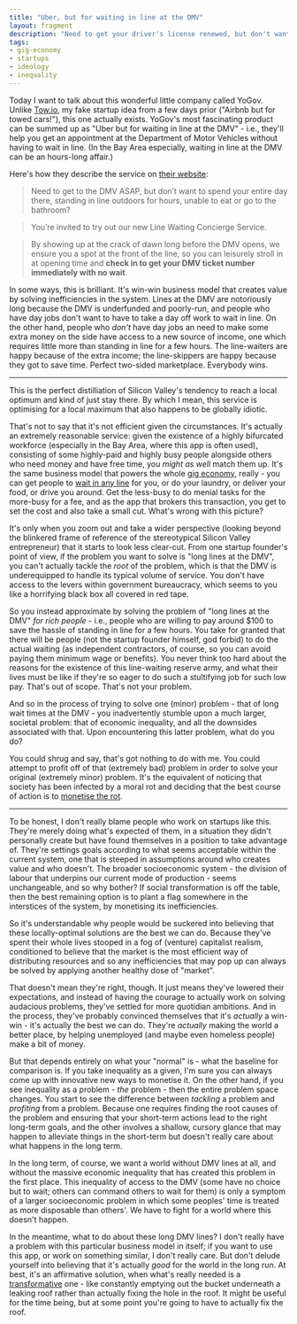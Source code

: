 ```yaml
---
title: "Uber, but for waiting in line at the DMV"
layout: fragment
description: "Need to get your driver's license renewed, but don't want to spend 6 hours waiting in line? There's an app for that."
tags:
- gig-economy
- startups
- ideology
- inequality
---
```


Today I want to talk about this wonderful little company called YoGov. Unlike [Tow.io](/posts/fragments-7), my fake startup idea from a few days prior ("Airbnb but for towed cars!"), this one actually exists. YoGov's most fascinating product can be summed up as "Uber but for waiting in line at the DMV" - i.e., they'll  help you get an appointment at the Department of Motor Vehicles without having to wait in line. (In the Bay Area especially, waiting in line at the DMV can be an hours-long affair.)

Here's how they describe the service on [their website](https://yogov.org/dmv/california/line-waiting-concierge/?dmv):

> Need to get to the DMV ASAP, but don’t want to spend your entire day there, standing in line outdoors for hours, unable to eat or go to the bathroom?

> You’re invited to try out our new Line Waiting Concierge Service.

> By showing up at the crack of dawn long before the DMV opens, we ensure you a spot at the front of the line, so you can leisurely stroll in at opening time and **check in to get your DMV ticket number immediately with no wait**.

In some ways, this is brilliant. It's win-win business model that creates value by solving inefficiencies in the system. Lines at the DMV are notoriously long because the DMV is underfunded and poorly-run, and people who have day jobs don't want to have to take a day off work to wait in line. On the other hand, people who _don't_ have day jobs an need to make some extra money on the side have access to a new source of income, one which requires little more than standing in line for a few hours. The line-waiters are happy because of the extra income; the line-skippers are happy because they got to save time. Perfect two-sided marketplace. Everybody wins.

***

This is the perfect distilliation of Silicon Valley's tendency to reach a local optimum and kind of just stay there. By which I mean, this service is optimising for a local maximum that also happens to be globally idiotic.

That's not to say that it's not efficient given the circumstances. It's actually an extremely reasonable service: given the existence of a highly bifurcated workforce (especially in the Bay Area, where this app is often used), consisting of some highly-paid and highly busy people alongside others who need money and have free time, you _might as well_ match them up. It's the same business model that powers the whole [gig economy](https://newsocialist.org.uk/the-gig-economy/), really - you can get people to [wait in any line](https://www.taskrabbit.com/m/featured/waiting-in-line) for you, or do your laundry, or deliver your food, or drive you around. Get the less-busy to do menial tasks for the more-busy for a fee, and as the app that brokers this transaction, you get to set the cost and also take a small cut. What's wrong with this picture?

It's only when you zoom out and take a wider perspective (looking beyond the blinkered frame of reference of the stereotypical Silicon Valley entrepreneur) that it starts to look less clear-cut. From one startup founder's point of view, if the problem you want to solve is "long lines at the DMV", you can't actually tackle the _root_ of the problem, which is that the DMV is underequipped to handle its typical volume of service. You don't have access to the levers within government bureaucracy, which seems to you like a horrifying black box all covered in red tape.

So you instead approximate by solving the problem of "long lines at the DMV" _for rich people_ - i.e., people who are willing to pay around $100 to save the hassle of standing in line for a few hours. You take for granted that there will be people (not the startup founder himself, god forbid) to do the actual waiting (as independent contractors, of course, so you can avoid paying them minimum wage or benefits). You never think too hard about the reasons for the existence of this line-waiting reserve army, and what their lives must be like if they're so eager to do such a stultifying job for such low pay. That's out of scope. That's not your problem.

And so in the process of trying to solve one (minor) problem - that of long wait times at the DMV - you inadvertently stumble upon a much larger, societal problem: that of economic inequality, and all the downsides associated with that. Upon encountering this latter problem, what do you do?

You could shrug and say, that's got nothing to do with me. You could attempt to profit off of that (extremely bad) problem in order to solve your original (extremely minor) problem. It's the equivalent of noticing that society has been infected by a moral rot and deciding that the best course of action is to [monetise the rot](https://twitter.com/trillburne/status/750721471157198848).

***

To be honest, I don't really blame people who work on startups like this. They're merely doing what's expected of them, in a situation they didn't personally create but have found themselves in a position to take advantage of. They're settings goals according to what seems acceptable within the current system, one that is steeped in assumptions around who creates value and who doesn't. The broader socioeconomic system - the division of labour that underpins our current mode of production - seems unchangeable, and so why bother? If social transformation is off the table, then the best remaining option is to plant a flag somewhere in the interstices of the system, by monetising its inefficiencies.

So it's understandable why people would be suckered into believing that these locally-optimal solutions are the best we can do. Because they've spent their whole lives stooped in a fog of (venture) capitalist realism, conditioned to believe that the market is the most efficient way of distributing resources and so any inefficiencies that may pop up can always be solved by applying another healthy dose of "market".

That doesn't mean they're right, though. It just means they've lowered their expectations, and instead of having the courage to actually work on solving audacious problems, they've settled for more quotidian ambitions. And in the process, they've probably convinced themselves that it's _actually_ a win-win - it's actually the best we can do. They're _actually_ making the world a better place, by helping unemployed (and maybe even homeless people) make a bit of money.

But that depends entirely on what your "normal" is - what the baseline for comparison is. If you take inequality as a given, I'm sure you can always come up with innovative new ways to monetise it. On the other hand, if you see inequality as a problem - _the_ problem - then the entire problem space changes. You start to see the difference between _tackling_ a problem and _profiting_ from a problem. Because one requires finding the root causes of the problem and ensuring that your short-term actions lead to the right long-term goals, and the other involves a shallow, cursory glance that may happen to alleviate things in the short-term but doesn't really care about what happens in the long term.

In the long term, of course, we want a world without DMV lines at all, and without the massive economic inequality that has created this problem in the first place. This inequality of access to the DMV (some have no choice but to wait; others can command others to wait for them) is only a symptom of a larger socioeconomic problem in which some peoples' time is treated as more disposable than others'. We have to fight for a world where this doesn't happen.

In the meantime, what to do about these long DMV lines? I don't really have a problem with this particular business model in itself; if you want to use this app, or work on something similar, I don't really care. But don't delude yourself into believing that it's actually _good_ for the world in the long run. At best, it's an affirmative solution, when what's really needed is a [transformative](https://ethicalpolitics.org/blackwood/fraser.htm) one - like constantly emptying out the bucket underneath a leaking roof rather than actually fixing the hole in the roof. It might be useful for the time being, but at some point you're going to have to actually fix the roof.
